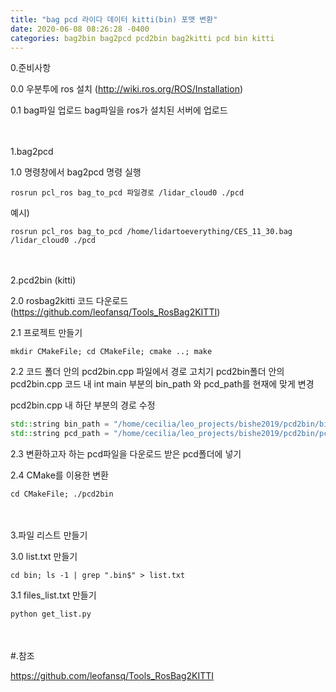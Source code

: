 ```yaml
---
title: "bag pcd 라이다 데이터 kitti(bin) 포맷 변환"
date: 2020-06-08 08:26:28 -0400
categories: bag2bin bag2pcd pcd2bin bag2kitti pcd bin kitti
---
```


0.준비사항

0.0 우분투에 ros 설치
(http://wiki.ros.org/ROS/Installation)

0.1 bag파일 업로드
bag파일을 ros가 설치된 서버에 업로드

　

1.bag2pcd

1.0 명령창에서 bag2pcd 명령 실행  
```
rosrun pcl_ros bag_to_pcd 파일경로 /lidar_cloud0 ./pcd
```  

예시)  
```
rosrun pcl_ros bag_to_pcd /home/lidartoeverything/CES_11_30.bag /lidar_cloud0 ./pcd
```  

　

2.pcd2bin (kitti)

2.0 rosbag2kitti 코드 다운로드 
(https://github.com/leofansq/Tools_RosBag2KITTI)

2.1
프로젝트 만들기  

```
mkdir CMakeFile; cd CMakeFile; cmake ..; make
```

2.2 코드 폴더 안의 pcd2bin.cpp 파일에서 경로 고치기
pcd2bin폴더 안의 pcd2bin.cpp 코드 내 int main 부분의 bin_path 와 pcd_path를 현재에 맞게 변경

pcd2bin.cpp 내 하단 부분의 경로 수정 

```cpp
std::string bin_path = "/home/cecilia/leo_projects/bishe2019/pcd2bin/bin/";
std::string pcd_path = "/home/cecilia/leo_projects/bishe2019/pcd2bin/pcd/";
```  

2.3 변환하고자 하는 pcd파일을 다운로드 받은 pcd폴더에 넣기

2.4 CMake를 이용한 변환

```
cd CMakeFile; ./pcd2bin
```  
　

3.파일 리스트 만들기

3.0 list.txt 만들기  

```
cd bin; ls -1 | grep ".bin$" > list.txt
```  

3.1 files_list.txt 만들기  

```python
python get_list.py
```
　

#.참조  

https://github.com/leofansq/Tools_RosBag2KITTI
